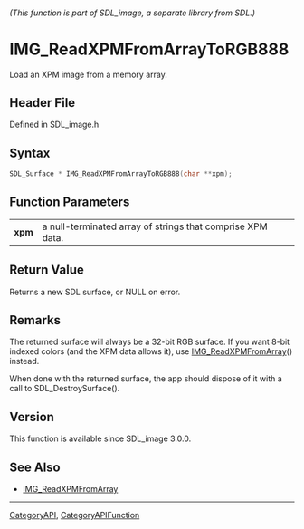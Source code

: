 ###### (This function is part of SDL_image, a separate library from SDL.)
# IMG_ReadXPMFromArrayToRGB888

Load an XPM image from a memory array.

## Header File

Defined in SDL_image.h

## Syntax

```c
SDL_Surface * IMG_ReadXPMFromArrayToRGB888(char **xpm);

```

## Function Parameters

|             |                                                            |
| ----------- | ---------------------------------------------------------- |
| **xpm**     | a null-terminated array of strings that comprise XPM data. |

## Return Value

Returns a new SDL surface, or NULL on error.

## Remarks

The returned surface will always be a 32-bit RGB surface. If you want 8-bit
indexed colors (and the XPM data allows it), use
[IMG_ReadXPMFromArray](IMG_ReadXPMFromArray)() instead.

When done with the returned surface, the app should dispose of it with a
call to SDL_DestroySurface().

## Version

This function is available since SDL_image 3.0.0.

## See Also

- [IMG_ReadXPMFromArray](IMG_ReadXPMFromArray)

----
[CategoryAPI](CategoryAPI), [CategoryAPIFunction](CategoryAPIFunction)

